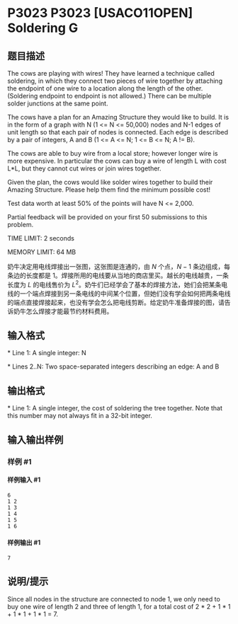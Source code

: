 # P3023 P3023 [USACO11OPEN] Soldering G

## 题目描述

The cows are playing with wires! They have learned a technique called soldering, in which they connect two pieces of wire together by attaching the endpoint of one wire to a location along the length of the other. (Soldering endpoint to endpoint is not allowed.) There can be multiple solder junctions at the same point.

The cows have a plan for an Amazing Structure they would like to build. It is in the form of a graph with N (1 <= N <= 50,000) nodes and N-1 edges of unit length so that each pair of nodes is connected. Each edge is described by a pair of integers, A and B (1 <= A <= N; 1 <= B <= N; A != B).

The cows are able to buy wire from a local store; however longer wire is more expensive. In particular the cows can buy a wire of length L with cost L\*L, but they cannot cut wires or join wires together.

Given the plan, the cows would like solder wires together to build their Amazing Structure. Please help them find the minimum possible cost!

Test data worth at least 50% of the points will have N <= 2,000.

Partial feedback will be provided on your first 50 submissions to this problem.

TIME LIMIT: 2 seconds

MEMORY LIMIT: 64 MB

奶牛决定用电线焊接出一张图，这张图是连通的，由 $N$ 个点，$N-1$ 条边组成，每条边的长度都是 $1$。焊接所用的电线要从当地的商店里买。越长的电线越贵，一条长度为 $L$ 的电线售价为 $L^2$。奶牛们已经学会了基本的焊接方法，她们会把某条电线的一个端点焊接到另一条电线的中间某个位置，但她们没有学会如何把两条电线的端点直接焊接起来，也没有学会怎么把电线剪断。给定奶牛准备焊接的图，请告诉奶牛怎么焊接才能最节约材料费用。

## 输入格式

\* Line 1: A single integer: N

\* Lines 2..N: Two space-separated integers describing an edge: A and B

## 输出格式

\* Line 1: A single integer, the cost of soldering the tree together. Note that this number may not always fit in a 32-bit integer.

## 输入输出样例

### 样例 #1

#### 样例输入 #1

```
6 
1 2 
1 3 
1 4 
1 5 
1 6
```

#### 样例输出 #1

```
7
```

## 说明/提示

Since all nodes in the structure are connected to node 1, we only need to buy one wire of length 2 and three of length 1, for a total cost of 2 \* 2 + 1 \* 1 + 1 \* 1 + 1 \* 1 = 7.
